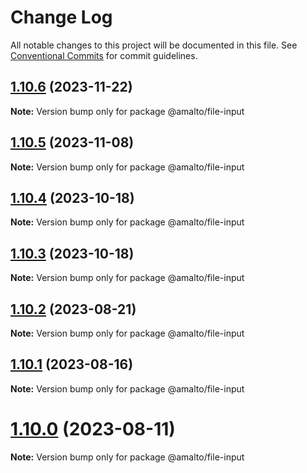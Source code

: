 # Change Log

All notable changes to this project will be documented in this file. See
[Conventional Commits](https://conventionalcommits.org) for commit guidelines.

## [1.10.6](https://github.com/amalto/platform6-ui-components/compare/@amalto/file-input@1.10.5...@amalto/file-input@1.10.6) (2023-11-22)

**Note:** Version bump only for package @amalto/file-input

## [1.10.5](https://github.com/amalto/platform6-ui-components/compare/@amalto/file-input@1.10.4...@amalto/file-input@1.10.5) (2023-11-08)

**Note:** Version bump only for package @amalto/file-input

## [1.10.4](https://github.com/amalto/platform6-ui-components/compare/@amalto/file-input@1.10.3...@amalto/file-input@1.10.4) (2023-10-18)

**Note:** Version bump only for package @amalto/file-input

## [1.10.3](https://github.com/amalto/platform6-ui-components/compare/@amalto/file-input@1.10.2...@amalto/file-input@1.10.3) (2023-10-18)

**Note:** Version bump only for package @amalto/file-input

## [1.10.2](https://github.com/amalto/platform6-ui-components/compare/@amalto/file-input@1.10.1...@amalto/file-input@1.10.2) (2023-08-21)

**Note:** Version bump only for package @amalto/file-input

## [1.10.1](https://github.com/amalto/platform6-ui-components/compare/@amalto/file-input@1.10.0...@amalto/file-input@1.10.1) (2023-08-16)

**Note:** Version bump only for package @amalto/file-input

# [1.10.0](https://github.com/amalto/platform6-ui-components/compare/@amalto/file-input@1.9.89...@amalto/file-input@1.10.0) (2023-08-11)

**Note:** Version bump only for package @amalto/file-input
